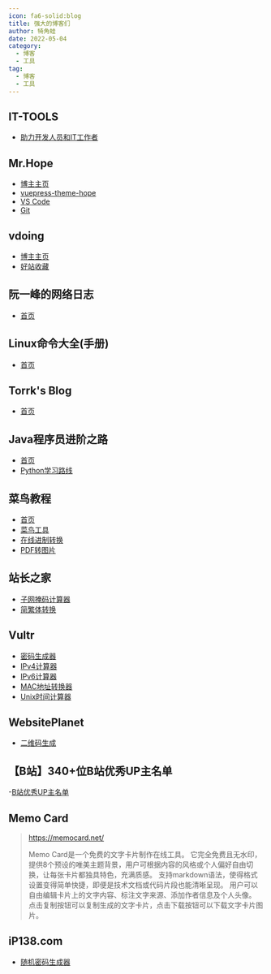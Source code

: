 ```yaml
---
icon: fa6-solid:blog
title: 强大的博客们
author: 犄角蛙
date: 2022-05-04
category:
  - 博客
  - 工具
tag:
  - 博客
  - 工具
---
```


## IT-TOOLS

- [助力开发人员和IT工作者](https://it-tools.tech/)

## Mr.Hope

- [博主主页](https://mister-hope.com/)
- [vuepress-theme-hope](https://theme-hope.vuejs.press/zh/)
- [VS Code](https://mister-hope.com/software/vscode/)
- [Git](https://mister-hope.com/software/git/)

## vdoing

- [博主主页](https://xugaoyi.com/)
- [好站收藏](https://xugaoyi.com/pages/beb6c0bd8a66cea6/#%E6%8E%A8%E8%8D%90)

## 阮一峰的网络日志

- [首页](https://www.ruanyifeng.com/)

## Linux命令大全(手册)

- [首页](https://www.linuxcool.com/)

## Torrk's Blog

- [首页](https://conimi.com/)

## Java程序员进阶之路

- [首页](https://tobebetterjavaer.com)
- [Python学习路线](https://tobebetterjavaer.com/xuexiluxian/python.html)

## 菜鸟教程

- [首页](https://www.runoob.com/)
- [菜鸟工具](https://c.runoob.com/)
- [在线进制转换](https://c.runoob.com/front-end/58/)
- [PDF转图片](https://c.runoob.com/front-end/7271/)

## 站长之家

- [子网掩码计算器](https://tool.chinaz.com/tools/subnetmask)
- [简繁体转换](https://tool.chinaz.com/tools/lowercase-uppercase.aspx)

## Vultr

- [密码生成器](https://www.vultr.com/zh/resources/secure-password-generator/)
- [IPv4计算器](https://www.vultr.com/zh/resources/subnet-calculator/)
- [IPv6计算器](https://www.vultr.com/zh/resources/subnet-calculator-ipv6/)
- [MAC地址转换器](https://www.vultr.com/zh/resources/mac-converter/)
- [Unix时间计算器](https://www.vultr.com/zh/resources/unix-time-calculator/)

## WebsitePlanet

- [二维码生成](https://www.websiteplanet.com/webtools/free-qr-code-generator/)

## 【B站】340+位B站优秀UP主名单

-[B站优秀UP主名单](https://shimo.im/sheets/wQTgYdKWdXVrQgkd/MODOC)

## Memo Card

> <https://memocard.net/>
>
> Memo Card是一个免费的文字卡片制作在线工具。
> 它完全免费且无水印，提供8个预设的唯美主题背景，用户可根据内容的风格或个人偏好自由切换，让每张卡片都独具特色，充满质感。
> 支持markdown语法，使得格式设置变得简单快捷，即便是技术文档或代码片段也能清晰呈现。
> 用户可以自由编辑卡片上的文字内容、标注文字来源、添加作者信息及个人头像。
> 点击复制按钮可以复制生成的文字卡片，点击下载按钮可以下载文字卡片图片。

## iP138.com

- [随机密码生成器](https://tool.ip138.com/random/)
